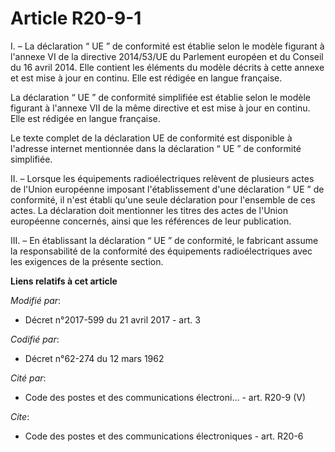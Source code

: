 # Article R20-9-1

I. – La déclaration “ UE ” de conformité est établie selon le modèle figurant à l'annexe VI de la directive 2014/53/UE du
Parlement européen et du Conseil du 16 avril 2014. Elle contient les éléments du modèle décrits à cette annexe et est mise à
jour en continu. Elle est rédigée en langue française.

La déclaration “ UE ” de conformité simplifiée est établie selon le modèle figurant à l'annexe VII de la même directive et
est mise à jour en continu. Elle est rédigée en langue française.

Le texte complet de la déclaration UE de conformité est disponible à l'adresse internet mentionnée dans la déclaration “ UE ”
de conformité simplifiée.

II. – Lorsque les équipements radioélectriques relèvent de plusieurs actes de l'Union européenne imposant l'établissement
d'une déclaration “ UE ” de conformité, il n'est établi qu'une seule déclaration pour l'ensemble de ces actes. La déclaration
doit mentionner les titres des actes de l'Union européenne concernés, ainsi que les références de leur publication.

III. – En établissant la déclaration “ UE ” de conformité, le fabricant assume la responsabilité de la conformité des
équipements radioélectriques avec les exigences de la présente section.

**Liens relatifs à cet article**

_Modifié par_:

  - Décret n°2017-599 du 21 avril 2017 - art. 3

_Codifié par_:

  - Décret n°62-274 du 12 mars 1962

_Cité par_:

  - Code des postes et des communications électroni... - art. R20-9 (V)

_Cite_:

  - Code des postes et des communications électroniques - art. R20-6
